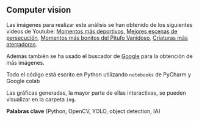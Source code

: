 ## Computer vision

Las imágenes para realizar este análisis se han obtenido de los siguientes videos de Youtube: [Momentos más deportivos](https://www.youtube.com/watch?v=MLoGKahcQG0), [Mejores escenas de persecución](https://www.youtube.com/watch?v=KDbYC8a-Wtw), [Momentos más bonitos del Pitufo Vanidoso](https://www.youtube.com/watch?v=yURcfQUaAGM), [Criaturas más aterradoras](https://www.youtube.com/watch?v=jCONWIE2TYw).

Además también se ha usado el buscador de [Google](https://www.google.com/) para la obtención de más imágenes.

Todo el código está escrito en Python utilizando `notebooks` de PyCharm y Google colab

Las gráficas generadas, la mayor parte de ellas interactivas, se pueden visualizar en la carpeta `img`.

**Palabras clave** (Python, OpenCV, YOLO, object detection, IA)

